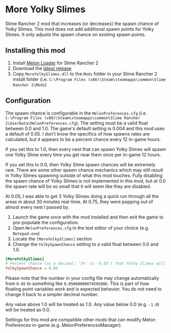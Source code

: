 # More Yolky Slimes

Slime Rancher 2 mod that increases (or decreases) the spawn chance of Yolky Slimes.
This mod does not add additional spawn points for Yolky Slimes.
It only adjusts the spawn chance on existing spawn points.

## Installing this mod

1. Install [Melon Loader](https://melonwiki.xyz/#/?id=automated-installation) for Slime Rancher 2
1. Download the [latest release](https://github.com/markekraus/MoreYolkySlimes/releases)
1. Copy `MoreYolkySlimes.dll` to the `Mods` folder in your Slime Rancher 2 install folder (i.e. `C:\Program Files (x86)\Steam\steamapps\common\Slime Rancher 2\Mods`)

## Configuration

The spawn chance is configurable in the `MelonPreferences.cfg` (i.e. `C:\Program Files (x86)\Steam\steamapps\common\Slime Rancher 2\UserData\MelonPreferences.cfg`).
The setting must be a valid float between 0.0 and 1.0.
The game's default setting is 0.004 and this mod uses a default of 0.05.
I don't know the specifics of how spawns rates are calculated, but it appears to be a percent chance every 12 in-game hours.

If you set this to 1.0, then every nest that can spawn Yolky Slimes will spawn one Yolky Slime every time you get near them once per in-game 12 hours.

If you set this to 0.0, then Yolky Slime spawn chances will be extremely rare.
There are some other spawn chance mechanics which may still result in Yolky Slimes spawning outside of what this mod touches.
Fully disabling the spawn chance of Yolky Slimes is not implemented in this mod, but at 0.0 the spawn rate will bo so small that it will seem like they are disabled.

At 0.05, I was able to get 3 Yolky Slimes doing a quick run through all the areas in about 30 minutes real-time.
At 0.75, they were popping out of almost every nest I passed by.

1. Launch the game once with the mod installed and then exit the game to pre-populate the configuration.
1. Open `MelonPreferences.cfg` in the text editor of your choice (e.g. `Notepad.exe`)
1. Locate the `[MoreYolkySlimes]` section
1. Change the `YolkySpawnChance` setting to a valid float between 0.0 and 1.0.

```toml
[MoreYolkySlimes]
# Percent chance (as a decimal: '5%' is '0.05') that Yolky Slimes will spawn from nests. Game default is 0.004. Mod default is 0.05
YolkySpawnChance = 0.05
```

Please note that the number in your config file may change automatically from `0.05` to something like `0.05000000074505806`.
This is part of how floating point variables work and is expected behavior.
You do not need to change it back to a simpler decimal number.

Any value above 1.0 will be treated as 1.0.
Any value below 0.0 (e.g. `-1.0`) will be treated as 0.0.

Settings for this mod are compatible other mods that can modify Melon Preferences in-game (e.g. MelonPreferencesManager).
